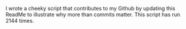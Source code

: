 I wrote a cheeky script that contributes to my Github by updating this ReadMe to illustrate why more than commits matter. This script has run 2144 times.